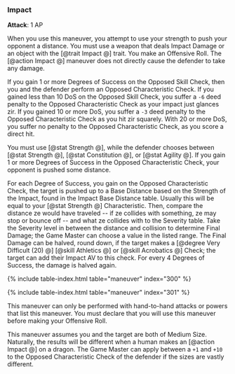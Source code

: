 ### Impact
**Attack**: 1 AP

When you use this maneuver, you attempt to use your strength to push your opponent a distance. You must use a weapon that deals Impact Damage or an object with the [@trait Impact @] trait. You make an Offensive Roll. The [@action Impact @] maneuver does not directly cause the defender to take any damage.

If you gain 1 or more Degrees of Success on the Opposed Skill Check, then you and the defender perform an Opposed Characteristic Check. If you gained less than 10 DoS on the Opposed Skill Check, you suffer a `-6` deed penalty to the Opposed Characteristic Check as your impact just glances zir. If you gained 10 or more DoS, you suffer a `-3` deed penalty to the Opposed Characteristic Check as you hit zir squarely. With 20 or more DoS, you suffer no penalty to the Opposed Characteristic Check, as you score a direct hit.

You must use [@stat Strength @], while the defender chooses between [@stat Strength @], [@stat Constitution @], or [@stat Agility @]. If you gain 1 or more Degrees of Success in the Opposed Characteristic Check, your opponent is pushed some distance. 

For each Degree of Success, you gain on the Opposed Characteristic Check, the target is pushed up to a Base Distance based on the Strength of the Impact, found in the Impact Base Distance table. Usually this will be equal to your [@stat Strength @] Characteristic. Then, compare the distance ze would have traveled -- if ze collides with something, ze may stop or bounce off -- and what ze collides with to the Severity table. Take the Severity level in between the distance and collision to determine Final Damage; the Game Master can choose a value in the listed range. The Final Damage can be halved, round down, if the target makes a [@degree Very Difficult (20) @] [@skill Athletics @] or [@skill Acrobatics @] Check; the target can add their Impact AV to this check. For every 4 Degrees of Success, the damage is halved again.

{% include table-index.html table="maneuver" index="300" %}

{% include table-index.html table="maneuver" index="301" %}

This maneuver can only be performed with hand-to-hand attacks or powers that list this maneuver. You must declare that you will use this maneuver before making your Offensive Roll.

This maneuver assumes you and the target are both of Medium Size. Naturally, the results will be different when a human makes an [@action Impact @] on a dragon. The Game Master can apply between a `+1` and `+10` to the Opposed Characteristic Check of the defender if the sizes are vastly different.